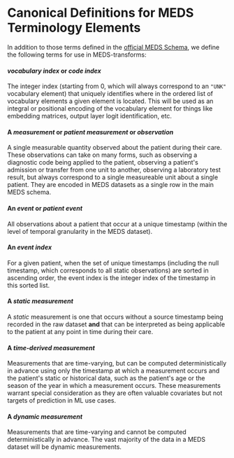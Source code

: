 # Canonical Definitions for MEDS Terminology Elements

In addition to those terms defined in the
[official MEDS Schema](https://github.com/Medical-Event-Data-Standard/meds), we define the following terms for
use in MEDS-transforms:

#### _vocabulary index_ or _code index_

The integer index (starting from 0, which will always correspond to an `"UNK"` vocabulary element) that
uniquely identifies where in the ordered list of vocabulary elements a given element is located. This will be
used as an integral or positional encoding of the vocabulary element for things like embedding matrices,
output layer logit identification, etc.

#### A _measurement_ or _patient measurement_ or _observation_

A single measurable quantity observed about the patient during their care. These observations can take on many
forms, such as observing a diagnostic code being applied to the patient, observing a patient's admission or
transfer from one unit to another, observing a laboratory test result, but always correspond to a single
measureable unit about a single patient. They are encoded in MEDS datasets as a single row in the main MEDS
schema.

#### An _event_ or _patient event_

All observations about a patient that occur at a unique timestamp (within the level of temporal granularity in
the MEDS dataset).

#### An _event index_

For a given patient, when the set of unique timestamps (including the null timestamp, which corresponds to all
static observations) are sorted in ascending order, the event index is the integer index of the timestamp in
this sorted list.

#### A _static measurement_

A _static_ measurement is one that occurs without a source timestamp being recorded in the raw dataset **and**
that can be interpreted as being applicable to the patient at any point in time during their care.

#### A _time-derived measurement_

Measurements that are time-varying, but can be computed deterministically in advance using only the timestamp
at which a measurement occurs and the patient's static or historical data, such as the patient's age or the
season of the year in which a measurement occurs. These measurements warrant special consideration as they are
often valuable covariates but not targets of prediction in ML use cases.

#### A _dynamic measurement_

Measurements that are time-varying and cannot be computed deterministically in advance. The vast majority of
the data in a MEDS dataset will be dynamic measurements.
